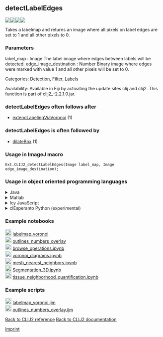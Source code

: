 ## detectLabelEdges
<img src="images/mini_empty_logo.png"/><img src="images/mini_clij2_logo.png"/><img src="images/mini_clijx_logo.png"/><img src="images/mini_cle_logo.png"/>

Takes a labelmap and returns an image where all pixels on label edges are set to 1 and all other pixels to 0.

### Parameters

label_map : Image
    The label image where edges between labels will be detected.
edge_image_destination : Number
    Binary image where edges were marked with value 1 and all other pixels will be set to 0.


Categories: [Detection](https://clij.github.io/clij2-docs/reference__detection), [Filter](https://clij.github.io/clij2-docs/reference__filter), [Labels](https://clij.github.io/clij2-docs/reference__label)

Availability: Available in Fiji by activating the update sites clij and clij2.
This function is part of clij2_-2.2.1.0.jar.

### detectLabelEdges often follows after
* <a href="reference_extendLabelingViaVoronoi">extendLabelingViaVoronoi</a> (1)


### detectLabelEdges is often followed by
* <a href="reference_dilateBox">dilateBox</a> (1)


### Usage in ImageJ macro
```
Ext.CLIJ2_detectLabelEdges(Image label_map, Image edge_image_destination);
```


### Usage in object oriented programming languages



<details>

<summary>
Java
</summary>
<pre class="highlight">// init CLIJ and GPU
import net.haesleinhuepf.clij2.CLIJ2;
import net.haesleinhuepf.clij.clearcl.ClearCLBuffer;
CLIJ2 clij2 = CLIJ2.getInstance();

// get input parameters
ClearCLBuffer label_map = clij2.push(label_mapImagePlus);
edge_image_destination = clij2.create(label_map);
</pre>

<pre class="highlight">
// Execute operation on GPU
clij2.detectLabelEdges(label_map, edge_image_destination);
</pre>

<pre class="highlight">
// show result
edge_image_destinationImagePlus = clij2.pull(edge_image_destination);
edge_image_destinationImagePlus.show();

// cleanup memory on GPU
clij2.release(label_map);
clij2.release(edge_image_destination);
</pre>

</details>



<details>

<summary>
Matlab
</summary>
<pre class="highlight">% init CLIJ and GPU
clij2 = init_clatlab();

% get input parameters
label_map = clij2.pushMat(label_map_matrix);
edge_image_destination = clij2.create(label_map);
</pre>

<pre class="highlight">
% Execute operation on GPU
clij2.detectLabelEdges(label_map, edge_image_destination);
</pre>

<pre class="highlight">
% show result
edge_image_destination = clij2.pullMat(edge_image_destination)

% cleanup memory on GPU
clij2.release(label_map);
clij2.release(edge_image_destination);
</pre>

</details>



<details>

<summary>
Icy JavaScript
</summary>
<pre class="highlight">// init CLIJ and GPU
importClass(net.haesleinhuepf.clicy.CLICY);
importClass(Packages.icy.main.Icy);

clij2 = CLICY.getInstance();

// get input parameters
label_map_sequence = getSequence();
label_map = clij2.pushSequence(label_map_sequence);
edge_image_destination = clij2.create(label_map);
</pre>

<pre class="highlight">
// Execute operation on GPU
clij2.detectLabelEdges(label_map, edge_image_destination);
</pre>

<pre class="highlight">
// show result
edge_image_destination_sequence = clij2.pullSequence(edge_image_destination)
Icy.addSequence(edge_image_destination_sequence);
// cleanup memory on GPU
clij2.release(label_map);
clij2.release(edge_image_destination);
</pre>

</details>



<details>

<summary>
clEsperanto Python (experimental)
</summary>
<pre class="highlight">import pyclesperanto_prototype as cle

cle.detect_label_edges(label_map, edge_image_destination)

</pre>



</details>





### Example notebooks
<a href="https://clij.github.io/clij2-docs/md/labelmap_voronoi"><img src="images/language_macro.png" height="20"/></a> [labelmap_voronoi](https://clij.github.io/clij2-docs/md/labelmap_voronoi)  
<a href="https://clij.github.io/clij2-docs/md/outlines_numbers_overlay"><img src="images/language_macro.png" height="20"/></a> [outlines_numbers_overlay](https://clij.github.io/clij2-docs/md/outlines_numbers_overlay)  
<a href="https://github.com/clEsperanto/pyclesperanto_prototype/tree/master/demo/basics/browse_operations.ipynb"><img src="images/language_python.png" height="20"/></a> [browse_operations.ipynb](https://github.com/clEsperanto/pyclesperanto_prototype/tree/master/demo/basics/browse_operations.ipynb)  
<a href="https://github.com/clEsperanto/pyclesperanto_prototype/tree/master/demo/basics/voronoi_diagrams.ipynb"><img src="images/language_python.png" height="20"/></a> [voronoi_diagrams.ipynb](https://github.com/clEsperanto/pyclesperanto_prototype/tree/master/demo/basics/voronoi_diagrams.ipynb)  
<a href="https://github.com/clEsperanto/pyclesperanto_prototype/tree/master/demo/neighbors/mesh_nearest_neighbors.ipynb"><img src="images/language_python.png" height="20"/></a> [mesh_nearest_neighbors.ipynb](https://github.com/clEsperanto/pyclesperanto_prototype/tree/master/demo/neighbors/mesh_nearest_neighbors.ipynb)  
<a href="https://github.com/clEsperanto/pyclesperanto_prototype/tree/master/demo/segmentation/Segmentation_3D.ipynb"><img src="images/language_python.png" height="20"/></a> [Segmentation_3D.ipynb](https://github.com/clEsperanto/pyclesperanto_prototype/tree/master/demo/segmentation/Segmentation_3D.ipynb)  
<a href="https://github.com/clEsperanto/pyclesperanto_prototype/tree/master/demo/tissues/tissue_neighborhood_quantification.ipynb"><img src="images/language_python.png" height="20"/></a> [tissue_neighborhood_quantification.ipynb](https://github.com/clEsperanto/pyclesperanto_prototype/tree/master/demo/tissues/tissue_neighborhood_quantification.ipynb)  




### Example scripts
<a href="https://github.com/clij/clij2-docs/blob/master/src/main/macro/labelmap_voronoi.ijm"><img src="images/language_macro.png" height="20"/></a> [labelmap_voronoi.ijm](https://github.com/clij/clij2-docs/blob/master/src/main/macro/labelmap_voronoi.ijm)  
<a href="https://github.com/clij/clij2-docs/blob/master/src/main/macro/outlines_numbers_overlay.ijm"><img src="images/language_macro.png" height="20"/></a> [outlines_numbers_overlay.ijm](https://github.com/clij/clij2-docs/blob/master/src/main/macro/outlines_numbers_overlay.ijm)  


[Back to CLIJ2 reference](https://clij.github.io/clij2-docs/reference)
[Back to CLIJ2 documentation](https://clij.github.io/clij2-docs)

[Imprint](https://clij.github.io/imprint)
